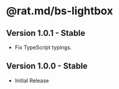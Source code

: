 @rat.md/bs-lightbox
===================

Version 1.0.1 - Stable
----------------------
-   Fix TypeScript typings.

Version 1.0.0 - Stable
----------------------
-   Initial Release
